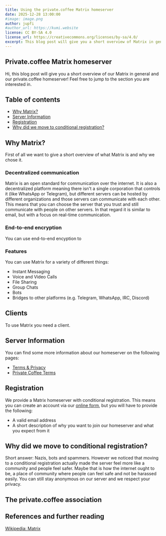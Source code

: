 ```yaml
---
title: Using the private.coffee Matrix homeserver
date: 2025-12-28 13:00:00
#image: image.png
author: jupfi
#author_url: https://kumi.website
license: CC BY-SA 4.0
license_url: https://creativecommons.org/licenses/by-sa/4.0/
excerpt: This blog post will give you a short overview of Matrix in general and our Private.coffee homeserver!
---
```


## Private.coffee Matrix homeserver

Hi, this blog  post will give you a short overview of our Matrix in general and our private.coffee homeserver!
Feel free to jump to the section you are interested in.

## Table of contents

- [Why Matrix?](#why-matrix)
- [Server Information](#server-information)
- [Registration](#registration)
- [Why did we move to conditional registration?](#why-did-we-move-to-conditional-registration)

## Why Matrix?

First of all we want to give a short overview of what Matrix is and why we chose it.

### Decentralized communication

Matrix is an open standard for communication over the internet. It is also a decentralized platform meaning there isn't a single corporation that controls it (like WhatsApp or Telegram), but different servers can be hosted by different organizations and those servers can communicate with each other. This means that you can choose the server that you trust and still communicate with people on other servers. In that regard it is similar to email, but with a focus on real-time communication.

### End-to-end encryption

You can use end-to-end encyption to

### Features

You can use Matrix for a variety of different things:

- Instant Messaging
- Voice and Video Calls
- File Sharing
- Group Chats
- Bots
- Bridges to other platforms (e.g. Telegram, WhatsApp, IRC, Discord)

## Clients

To use Matrix you need a client.

## Server Information

You can find some more information about our homeserver on the following pages:

- [Terms & Privacy](https://matrix.private.coffee/_matrix/consent?v=1.0)
- [Private Coffee Terms](https://private.coffee/terms.html)

## Registration

We provide a Matrix homeserver with conditional registration. This means you can create an account via our [online form](), but you will have to provide the following:

- A valid email address
- A short description of why you want to join our homeserver and what you expect from it

## Why did we move to conditional registration?

Short answer: Nazis, bots and  spammers. However we noticed that moving to a conditional registration actually made the server feel more like a community and people feel safer.
Maybe that is how the internet ought to be, a place of community where people can feel safe and not be harassed easily.
You can still stay anonymous on our server and we respect your privacy.

## The private.coffee association

## References and  further reading

[Wikipedia: Matrix](https://en.wikipedia.org/wiki/Matrix_(protocol))
